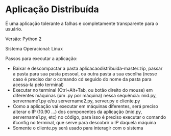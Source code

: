 # Aplicação Distribuída

É uma aplicação tolerante a falhas e completamente transparente para o usuário.

Versão: Python 2

Sistema Operacional: Linux

Passos para executar a aplicação:

- Baixar e descompactar a pasta aplicacaodistribuida-master.zip, passar a pasta para sua pasta pessoal, ou outra pasta a sua escolha (nesse caso é preciso dar o comando cd seguido do nome da pasta para acessa-la pelo terminal) 
- Executar no terminal (Ctrl+Alt+Tab, ou botão direito do mouse) em diferentes máquinas (um .py por máquina) nessa sequência: mid.py, servername1.py e/ou servername2.py, server.py e cliente.py
- Como a aplicação vai executar em máquinas diferentes, será preciso alterar o IP (10.90 ...) dos componentes da aplicação (mid.py, servername1.py, etc) no código, para isso é preciso executar o comando ifconfig no terminal, que serve para descobrir o IP daquela máquina 
- Somente o cliente.py será usado para interagir com o sistema 
